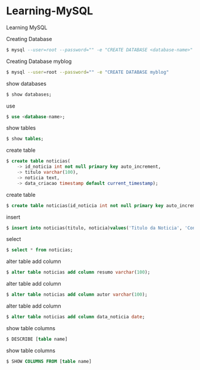 # Learning-MySQL
Learning MySQL



Creating Database <database-name>
```sql
$ mysql --user=root --password="" -e "CREATE DATABASE <database-name>"
```

Creating Database myblog
```sh
$ mysql --user=root --password="" -e "CREATE DATABASE myblog"
```

show databases
```sql
$ show databases;
```

use <database-name>
```sql
$ use <database-name>;
```
  
show tables
```sql
$ show tables;
```

create table
```sql
$ create table noticias(
    -> id_noticia int not null primary key auto_increment,
    -> titulo varchar(100),
    -> noticia text,
    -> data_criacao timestamp default current_timestamp);

```

create table
```sql
$ create table noticias(id_noticia int not null primary key auto_increment, titulo varchar(100), noticia text, data_criacao timestamp default current_timestamp);
```


insert
```sql
$ insert into noticias(titulo, noticia)values('Titulo da Noticia', 'Conteudo da Noticia');
```

select
```sql
$ select * from noticias;
```

alter table add column
```sql
$ alter table noticias add column resumo varchar(100);
```

alter table add column
```sql
$ alter table noticias add column autor varchar(100);
```

alter table add column
```sql
$ alter table noticias add column data_noticia date;
```

show table columns
```sql
$ DESCRIBE [table name]
```

show table columns
```sql
$ SHOW COLUMNS FROM [table name]
```
